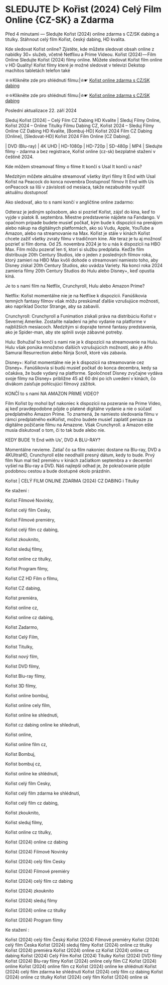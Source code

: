 # SLEDUJTE ▷ Kořist (2024) Celý Film Online {CZ-SK} a Zdarma

Před 4 minutami — Sledujte Kořist (2024) online zdarma s CZ/SK dabing a titulky. Stáhnout celý film Kořist, český dabing, HD kvalita.

Kde sledovat Kořist online? Zjistěte, kde můžete sledovat obsah online z nabídky 30+ služeb, včetně Netflixu a Prime Videou. Kořist (2024) — Film Online Sledujte Kořist (2024) filmy online. Můžete sledovat Kořist film online v HD Quality! Kořist filmy které je možné sledovat v televizi Dekstop machitos tabletách telefon také


✮✮Klikněte zde pro shlédnutí filmu:|✮☛ [Kořist online zdarma s CZ/SK dabing](https://crotx.online/sk/movie/1129598/prey.github)

✮✮Klikněte zde pro shlédnutí filmu:|✮☛ [Kořist online zdarma s CZ/SK dabing](https://crotx.online/sk/movie/1129598/prey.github)

Poslední aktualizace 22. září 2024


Sleduj Kořist [2024] – Celý Film CZ Dabing HD Kvalite | Sleduj Filmy Online, Kořist 2024 – Online Titulky Filmu Dabing CZ, Kořist 2024 – Sleduj Filmy Online CZ Dabing HD Kvalite, [Bombuj-HD] Kořist 2024 Film CZ Dabing [Online], [Sledovat-HD] Kořist 2024 Film Online [CZ Dabing].

| DVD (Blu-ray) | 4K UHD | HD-1080p | HD-720p | SD-480p | MP4 | Sledujte filmy - zdarma a bez registrace, Kořist online (cz-sk) bezplatné stažení v češtině 2024.

Kde môžem streamovať filmy o filme It končí s Usal It končí u nás?

Medzitým môžete aktuálne streamovať všetky štyri filmy It End with Usal Kořist na Peacock do konca novembra Dostupnosť filmov It End with Us onPeacock sa líši v závislosti od mesiaca, takže nezabudnite využiť aktuálnu dostupnosť

Ako sledovať, ako to s nami končí v angličtine online zadarmo:

Odteraz je jediným spôsobom, ako si pozrieť Kořist, zájsť do kina, keď to vyjde v piatok 8. septembra. Miestne predstavenie nájdete na Fandango. V opačnom prípade budete musieť počkať, kým bude k dispozícii na prenájom alebo nákup na digitálnych platformách, ako sú Vudu, Apple, YouTube a Amazon, alebo na streamovanie na Max. Kořist je stále v kinách Kořist chcete zažiť všetky zvraty filmu v tradičnom kine. Ale teraz je tu aj možnosť pozrieť si film doma. Od 25. novembra 2024 je to u nás k dispozícii na HBO Max. Film môžu pozerať len tí, ktorí si službu predplatia. Keďže film distribuuje 20th Century Studios, ide o jeden z posledných filmov roka, ktorý zamieri na HBO Max kvôli dohode o streamovaní namiesto toho, aby Disney získal 20th Century Studios, ako uvádza Variety. Na konci roka 2024 zamieria filmy 20th Century Studios do Hulu alebo Disney+, keď opustia kiná.

Je to s nami film na Netflix, Crunchyroll, Hulu alebo Amazon Prime?

Netflix: Kořist momentálne nie je na Netflixe k dispozícii. Fanúšikovia temných fantasy filmov však môžu preskúmať ďalšie vzrušujúce možnosti, ako napríklad Doctor Strange, aby sa zabavili.

Crunchyroll: Crunchyroll a Funimation získali práva na distribúciu Kořist v Severnej Amerike. Zostaňte naladení na jeho vydanie na platforme v najbližších mesiacoch. Medzitým si doprajte temné fantasy predstavenia, ako je Spider-man, aby ste splnili svoje zábavné potreby.

Hulu: Bohužiaľ to končí s nami nie je k dispozícii na streamovanie na Hulu. Hulu však ponúka množstvo ďalších vzrušujúcich možností, ako je Afro Samurai Resurrection alebo Ninja Scroll, ktoré vás zabavia.

Disney+: Kořist momentálne nie je k dispozícii na streamovanie cez Disney+. Fanúšikovia si budú musieť počkať do konca decembra, kedy sa očakáva, že bude vydaný na platforme. Spoločnosť Disney zvyčajne vydáva svoje filmy na Disney+ približne 45 až 60 dní po ich uvedení v kinách, čo divákom zaisťuje pohlcujúci filmový zážitok.

KONČÍ to s nami NA AMAZON PRIME VIDEO?

Film Kořist by mohol byť nakoniec k dispozícii na pozeranie na Prime Video, aj keď pravdepodobne pôjde o platené digitálne vydanie a nie o súčasť predplatného Amazon Prime. To znamená, že namiesto sledovania filmu v rámci predplatného exiKořist, možno budete musieť zaplatiť peniaze za digitálne požičanie filmu na Amazone. Však Crunchyroll. a Amazon ešte musia diskutovať o tom, či to tak bude alebo nie.

KEDY BUDE ‘It End with Us’, DVD A BLU-RAY?

Momentálne nevieme. Zatiaľ čo sa film nakoniec dostane na Blu-ray, DVD a 4KUltraHD, Crunchyroll ešte neodhalil presný dátum, kedy to bude. Prvý film Nun mal tiež premiéru v kinách začiatkom septembra a v decembri vyšiel na Blu-ray a DVD. Náš najlepší odhad je, že pokračovanie pôjde podobnou cestou a bude dostupné okolo prázdnin.

Kořist | CELÝ FILM ONLINE ZDARMA (2024) CZ DABING i Titulky

Ke stažení :

Kořist Filmové Novinky,

Kořist celý film Cesky,

Kořist Filmové premiéry,

Kořist celý film cz dabing,

Kořist zkouknito,

Kořist sleduj filmy,

Kořist online cz titulky,

Kořist Program filmy,

Kořist CZ HD Film o filmu,

Kořist CZ dabing,

Kořist premiéra,

Kořist online cz,

Kořist online cz dabing,

Kořist Zadarmo,

Kořist Celý Film,

Kořist Titulky,

Kořist nový film,

Kořist DVD filmy,

Kořist Blu-ray filmy,

Kořist 3D filmy,

Kořist online bombuj,

Kořist online cely film,

Kořist online ke shlednuti,

Kořist cz dabing online ke shlednuti,

Kořist online,

Kořist online film cz,

Kořist Bombuj,

Kořist bombuj cz,

Kořist online ke shlédnutí,

Kořist celý film Cesky,

Kořist celý film zdarma ke shlédnutí,

Kořist celý film cz dabing,

Kořist zkouknito,

Kořist sleduj filmy,

Kořist online cz titulky,

Kořist (2024) online cz dabing

Kořist (2024) Filmové Novinky

Kořist (2024) celý film Cesky

Kořist (2024) Filmové premiéry

Kořist (2024) celý film cz dabing

Kořist (2024) zkouknito

Kořist (2024) sleduj filmy

Kořist (2024) online cz titulky

Kořist (2024) Program filmy

Ke stažení :

Kořist (2024) celý film Český Kořist (2024) Filmové premiéry Kořist (2024) celý film Česka Kořist (2024) sleduj filmy Kořist (2024) online cz titulky Kořist (2024) premiéra Kořist (2024) online cz Kořist (2024) online cz dabing Kořist (2024) Celý Film Kořist (2024) Titulky Kořist (2024) DVD filmy Kořist (2024) Blu-ray filmy Kořist (2024) online cely film CZ Kořist (2024) online Kořist (2024) online film cz Kořist (2024) online ke shlédnutí Kořist (2024) celý film zdarma ke shlédnutí Kořist (2024) celý film cz dabing Kořist (2024) online cz titulky Kořist (2024) celý film Kořist (2024) online sk
